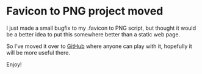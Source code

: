 # Favicon to PNG project moved

I just made a small bugfix to my .favicon to PNG script, but thought it would be
a better idea to put this somewhere better than a static web page.

So I’ve moved it over to [GitHub](https://github.com/bitplane/favicon-to-PNG)
where anyone can play with it, hopefully it will be more useful there.

Enjoy!
